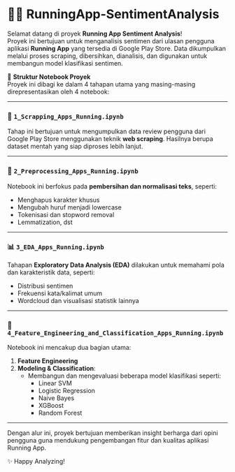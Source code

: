 # 🏃‍♀️ RunningApp-SentimentAnalysis

Selamat datang di proyek **Running App Sentiment Analysis**!  
Proyek ini bertujuan untuk menganalisis sentimen dari ulasan pengguna aplikasi **Running App** yang tersedia di Google Play Store. Data dikumpulkan melalui proses scraping, dibersihkan, dianalisis, dan digunakan untuk membangun model klasifikasi sentimen.

📁 **Struktur Notebook Proyek**  
Proyek ini dibagi ke dalam 4 tahapan utama yang masing-masing direpresentasikan oleh 4 notebook:

---

### 📌 `1_Scrapping_Apps_Running.ipynb`  
Tahap ini bertujuan untuk mengumpulkan data review pengguna dari Google Play Store menggunakan teknik **web scraping**. Hasilnya berupa dataset mentah yang siap diproses lebih lanjut.

---

### 🧹 `2_Preprocessing_Apps_Running.ipynb`  
Notebook ini berfokus pada **pembersihan dan normalisasi teks**, seperti:
- Menghapus karakter khusus
- Mengubah huruf menjadi lowercase
- Tokenisasi dan stopword removal
- Lemmatization, dst

---

### 📊 `3_EDA_Apps_Running.ipynb`  
Tahapan **Exploratory Data Analysis (EDA)** dilakukan untuk memahami pola dan karakteristik data, seperti:
- Distribusi sentimen
- Frekuensi kata/kalimat umum
- Wordcloud dan visualisasi statistik lainnya

---

### 🧠 `4_Feature_Engineering_and_Classification_Apps_Running.ipynb`  
Notebook ini mencakup dua bagian utama:
1. **Feature Engineering**
2. **Modeling & Classification**:
   - Membangun dan mengevaluasi beberapa model klasifikasi seperti:
     - Linear SVM
     - Logistic Regression
     - Naive Bayes
     - XGBoost
     - Random Forest

---

Dengan alur ini, proyek bertujuan memberikan insight berharga dari opini pengguna guna mendukung pengembangan fitur dan kualitas aplikasi Running App.

✨ Happy Analyzing!
